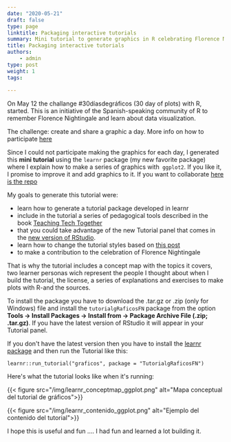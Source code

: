 ```yaml
---
date: "2020-05-21"
draft: false
type: page
linktitle: Packaging interactive tutorials
summary: Mini tutorial to generate graphics in R celebrating Florence Nightingale
title: Packaging interactive tutorials 
authors: 
    - admin
type: post
weight: 1
tags: 
  
---
```


On May 12 the challange #30díasdegráficos (30 day of plots) with R, started. This is an initiative of the Spanish-speaking community of R to remember Florence Nightingale and learn about data visualization.

The challenge: create and share a graphic a day. More info on how to participate [here](https://github.com/cienciadedatos/datos-de-miercoles/blob/master/30-dias-de-graficos-2020.md)

Since I could not participate making the graphics for each day, I generated this **mini tutorial** using the `learnr` package (my new favorite package) where I explain how to make a series of graphics with` ggplot2`. If you like it, I promise to improve it and add graphics to it. If you want to collaborate [here is the repo](https://github.com/yabellini/tutorialgRaficosFN)

My goals to generate this tutorial were:

 * learn how to generate a tutorial package developed in learnr
* include in the tutorial a series of pedagogical tools described in the book [Teaching Tech Together](teachtogether.tech/)
* that you could take advantage of the new Tutorial panel that comes in the [new version of RStudio](https://rstudio.com/products/rstudio/download/preview/).
* learn how to change the tutorial styles based on [this post](https://education.rstudio.com/blog/2020/05/learnr-for-remote/)
* to make a contribution to the celebration of Florence Nightingale 

That is why the tutorial includes a concept map with the topics it covers, two learner personas wich represent the people I thought about when I build the tutorial, the license, a series of explanations and exercises to make plots with R-and the sources.

To install the package you have to download the .tar.gz or .zip (only for Windows) file and install the `tutorialgRaficosFN` package from the option **Tools -> Install Packages -> Install from -> Package Archive File (.zip; .tar.gz)**. If you have the latest version of RStudio it will appear in your Tutorial panel.

If you don't have the latest version then you have to install the [learnr package](https://rstudio.github.io/learnr/index.html) and then run the Tutorial like this:

`learnr::run_tutorial("graficos", package = "TutorialgRaficosFN")`


Here's what the tutorial looks like when it's running:

 {{< figure src="/img/learnr_conceptmap_ggplot.png" alt="Mapa conceptual del tutorial de gráficos">}}
 
 {{< figure src="/img/learnr_contenido_ggplot.png" alt="Ejemplo del contenido del tutorial">}}


I hope this is useful and fun .... I had fun and learned a lot building it.
